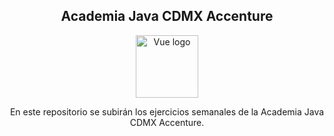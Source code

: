 <h2 align="center">Academia Java CDMX Accenture</h2>

<p align="center"><a href="https://vuejs.org" target="_blank" rel="noopener noreferrer"><img width="100" src="http://cdn2.dineroenimagen.com/media/dinero/styles/xlarge/public/images/blogs/javalogo.jpg" alt="Vue logo"></a></p>
<p align="center"> En este repositorio se subirán los ejercicios semanales de la Academia Java CDMX Accenture. </p>
